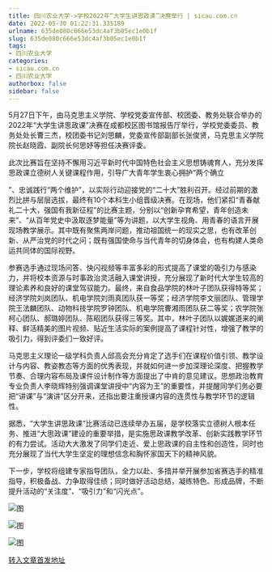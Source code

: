 ```yaml
---
title: 四川农业大学->学校2022年“大学生讲思政课”决赛举行 | sicau.com.cn
date: 2022-05-30 01:22:31.335189
urlname: 635de080c666e53dc4af3b05ec1e0b1f
slug: 635de080c666e53dc4af3b05ec1e0b1f
tags: 
- 四川农业大学
categories:
- sicau.com.cn
- 四川农业大学
authorbox: false
sidebar: false
---
```

5月27日下午，由马克思主义学院、学校党委宣传部、校团委、教务处联合举办的2022年“大学生讲思政课”决赛在成都校区图书馆报告厅举行，学校党委委员、教务处处长曹三杰，校团委书记刘思麟，党委宣传部副部长张俊贤，马克思主义学院院长赵晓霞、副院长何思妤等担任决赛评委。

此次比赛旨在坚持不懈用习近平新时代中国特色社会主义思想铸魂育人，充分发挥思政课立德树人关键课程作用，引导广大青年学生衷心拥护“两个确立
<!--more-->
”、忠诚践行“两个维护”，以实际行动迎接党的“二十大”胜利召开。经过前期的激烈比拼与层层选拔，最终有10个本科生小组晋级决赛。在现场，他们紧扣“青春献礼二十大，强国有我新征程”的比赛主题，分别以“创新孕育希望，青年创造未来”、“从百年党史中汲取逐梦能量”等为讲题，以大学生视角、用青春的语言开展现场教学展示。其中既有聚焦两岸问题，推动祖国统一的现实之思，也有改革创新、从严治党的时代之问；既有强国使命与当代青年的切身体会，也有构建人类命运共同体的国际视野。

参赛选手通过现场问答、快闪视频等丰富多彩的形式提高了课堂的吸引力与感染力，并将校本资源与时事政治灵活融入课堂讲授，充分展现了新时代大学生较高的理论素养和良好的课堂驾驭能力。最终，来自食品学院的林叶子团队获得特等奖；经济学院刘岚团队、机电学院刘雨真团队获一等奖；经济学院李文丽团队、管理学院王法麟团队、动物科技学院罗钟团队、机电学院曹湘雨团队获二等奖；农学院张柯心团队、郝璐婷团队、陈昭团队获得三等奖。其中，林叶子团队以娓娓道来的阐释、鲜活精美的图片视频、贴近生活实际的案例提高了课程针对性，增强了教学的吸引力，得到评委们一致好评。

马克思主义理论一级学科负责人邱高会充分肯定了选手们在课程价值引领、教学设计与内容、教姿教态等方面的优秀表现，并就如何进一步加深理论深度、把握教学节奏、合理内容布局及课件设计制作等方面提出了中肯的意见建议。思想政治教育专业负责人李晓辉特别强调课堂讲授中“内容为王”的重要性，并提醒同学们务必要把“讲课”与“演讲”区分开来，还指出要注重授课内容的连贯性与教学环节的逻辑性。

据悉，“大学生讲思政课”比赛活动已连续举办五届，是学校落实立德树人根本任务、推进“大思政课”建设的重要举措，是实施思政课教学改革、创新实践教学环节的有力尝试。活动大大激发了同学们走近、爱上思政课的自主性和创造性，同时也充分展现了当代大学生坚定的理想信念和胸怀家国天下的精神风貌。

下一步，学校将组建专家指导团队，全力以赴、多措并举开展参加省赛选手的精准指导，积极备战、力争取得佳绩；同时做好活动总结，凝练特色、形成品牌，不断提升活动的“关注度”、“吸引力”和“闪光点”。

![图](https://news.sicau.edu.cn/__local/5/2C/5F/7ECE404E0C40E34EE4E7480FABF_624DFDF4_1838E.jpg)

![图](https://news.sicau.edu.cn/__local/F/08/76/8D7ADCA69C9DB7ABC7B7A40EADA_C1429687_1901B.jpg)

![图](https://news.sicau.edu.cn/__local/9/B9/4D/294C3348D9DF1C6B6E08CF5881A_04C52CE9_16C9A.jpg)

[转入文章首发地址](https://news.sicau.edu.cn/info/1078/68018.htm)